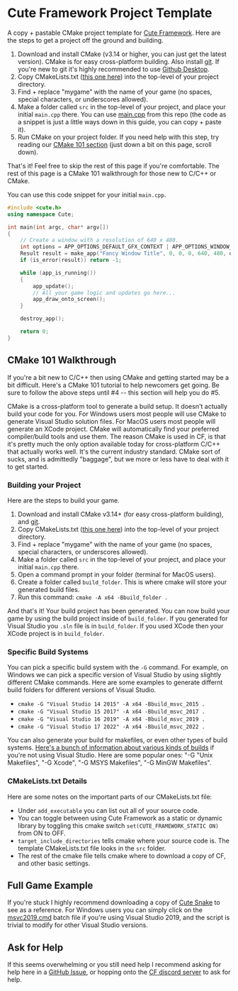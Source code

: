 # Cute Framework Project Template

A copy + pastable CMake project template for [Cute Framework](https://github.com/RandyGaul/cute_framework). Here are the steps to get a project off the ground and building.

1. Download and install CMake (v3.14 or higher, you can just get the latest version). CMake is for easy cross-platform building. Also install [git](https://git-scm.com/downloads). If you're new to git it's highly recommended to use [Github Desktop](https://desktop.github.com/).
2. Copy CMakeLists.txt ([this one here](https://github.com/RandyGaul/cute_framework_project_template/blob/main/CMakeLists.txt)) into the top-level of your project directory.
3. Find + replace "mygame" with the name of your game (no spaces, special characters, or underscores allowed).
4. Make a folder called `src` in the top-level of your project, and place your initial `main.cpp` there. You can use [main.cpp](https://github.com/RandyGaul/cute_framework_project_template/blob/main/src/main.cpp) from this repo (the code as a snippet is just a little ways down in this guide, you can copy + paste it).
5. Run CMake on your project folder. If you need help with this step, try reading our [CMake 101 section](https://github.com/RandyGaul/cute_framework_project_template#cmake-101-walkthrough) (just down a bit on this page, scroll down).

That's it! Feel free to skip the rest of this page if you're comfortable. The rest of this page is a CMake 101 walkthrough for those new to C/C++ or CMake.

You can use this code snippet for your initial `main.cpp`.

```cpp
#include <cute.h>
using namespace Cute;

int main(int argc, char* argv[])
{
	// Create a window with a resolution of 640 x 480.
	int options = APP_OPTIONS_DEFAULT_GFX_CONTEXT | APP_OPTIONS_WINDOW_POS_CENTERED;
	Result result = make_app("Fancy Window Title", 0, 0, 0, 640, 480, options, argv[0]);
	if (is_error(result)) return -1;

	while (app_is_running())
	{
		app_update();
		// All your game logic and updates go here...
		app_draw_onto_screen();
	}

	destroy_app();

	return 0;
}
```

## CMake 101 Walkthrough

If you're a bit new to C/C++ then using CMake and getting started may be a bit difficult. Here's a CMake 101 tutorial to help newcomers get going. Be sure to follow the above steps until #4 -- this section will help you do #5.

CMake is a cross-platform tool to generate a build setup. It doesn't actually build your code for you. For Windows users most people will use CMake to generate Visual Studio solution files. For MacOS users most people will generate an XCode project. CMake will automatically find your preferred compiler/build tools and use them. The reason CMake is used in CF, is that it's pretty much the only option available today for cross-platform C/C++ that actually works well. It's the current industry standard. CMake sort of sucks, and is admittedly "baggage", but we more or less have to deal with it to get started.

### Building your Project

Here are the steps to build your game.

1. Download and install CMake v3.14+ (for easy cross-platform building), and [git](https://git-scm.com/downloads). 
2. Copy CMakeLists.txt ([this one here](https://github.com/RandyGaul/cute_framework_project_template/blob/main/CMakeLists.txt)) into the top-level of your project directory.
3. Find + replace "mygame" with the name of your game (no spaces, special characters, or underscores allowed).
4. Make a folder called `src` in the top-level of your project, and place your initial `main.cpp` there.
5. Open a command prompt in your folder (terminal for MacOS users).
6. Create a folder called `build_folder`. This is where cmake will store your generated build files.
7. Run this command: `cmake -A x64 -Bbuild_folder .`

And that's it! Your build project has been generated. You can now build your game by using the build project inside of `build_folder`. If you generated for Visual Studio you `.sln` file is in `build_folder`. If you used XCode then your XCode project is in `build_folder`.

### Specific Build Systems

You can pick a specific build system with the `-G` command. For example, on Windows we can pick a specific version of Visual Studio by using slightly different CMake commands. Here are some examples to generate differnt build folders for different versions of Visual Studio.

* `cmake -G "Visual Studio 14 2015" -A x64 -Bbuild_msvc_2015 .`
* `cmake -G "Visual Studio 15 2017" -A x64 -Bbuild_msvc_2017 .`
* `cmake -G "Visual Studio 16 2019" -A x64 -Bbuild_msvc_2019 .`
* `cmake -G "Visual Studio 17 2022" -A x64 -Bbuild_msvc_2022 .`

You can also generate your build for makefiles, or even other types of build systems. [Here's a bunch of information about various kinds of builds](https://cmake.org/cmake/help/latest/manual/cmake-generators.7.html) if you're not using Visual Studio. Here are some popular ones: "-G "Unix Makefiles", "-G Xcode", "-G MSYS Makefiles", "-G MinGW Makefiles".

### CMakeLists.txt Details

Here are some notes on the important parts of our CMakeLists.txt file:

* Under `add_executable` you can list out all of your source code.
* You can toggle between using Cute Framework as a static or dynamic library by toggling this cmake switch `set(CUTE_FRAMEWORK_STATIC ON)` from ON to OFF.
* `target_include_directories` tells cmake where your source code is. The template CMakeLists.txt file looks in the `src` folder.
* The rest of the cmake file tells cmake where to download a copy of CF, and other basic settings.

## Full Game Example

If you're stuck I highly recommend downloading a copy of [Cute Snake](https://github.com/RandyGaul/cute_snake) to see as a reference. For Windows users you can simply click on the [msvc2019.cmd](https://github.com/RandyGaul/cute_snake/blob/master/msvc2019.cmd) batch file if you're using Visual Studio 2019, and the script is trivial to modify for other Visual Studio versions.

## Ask for Help

If this seems overwhelming or you still need help I recommend asking for help here in a [GitHub Issue](https://github.com/RandyGaul/cute_framework/issues), or hopping onto the [CF discord server](https://discord.gg/2DFHRmX) to ask for help.
